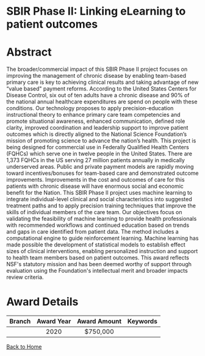
SBIR Phase II: Linking eLearning to patient outcomes
====================================================

# Abstract


The broader/commercial impact of this SBIR Phase II project focuses on improving the management of chronic disease by enabling team-based primary care is key to achieving clinical results and taking advantage of new “value based" payment reforms. According to the United States Centers for Disease Control, six out of ten adults have a chronic disease and 90% of the national annual healthcare expenditures are spend on people with these conditions. Our technology proposes to apply precision-education instructional theory to enhance primary care team competencies and promote situational awareness, enhanced communication, defined role clarity, improved coordination and leadership support to improve patient outcomes which is directly aligned to the National Science Foundation’s mission of promoting science to advance the nation’s health. This project is being designed for commercial use in Federally Qualified Health Centers (FQHCs) which serve one in twelve people in the United States. There are 1,373 FQHCs in the US serving 27 million patients annually in medically underserved areas. Public and private payment models are rapidly moving toward incentives/bonuses for team-based care and demonstrated outcome improvements. Improvements in the cost and outcomes of care for this patients with chronic disease will have enormous social and economic benefit for the Nation. This SBIR Phase II project uses machine learning to integrate individual-level clinical and social characteristics into suggested treatment paths and to apply precision training techniques that improve the skills of individual members of the care team. Our objectives focus on validating the feasibility of machine learning to provide health professionals with recommended workflows and continued education based on trends and gaps in care identified from patient data. The method includes a computational engine to guide reinforcement learning. Machine learning has made possible the development of statistical models to establish effect sizes of clinical interventions, enabling personalized instruction and support to health team members based on patient outcomes. This award reflects NSF's statutory mission and has been deemed worthy of support through evaluation using the Foundation's intellectual merit and broader impacts review criteria.  

# Award Details

|Branch|Award Year|Award Amount|Keywords|
| :---: | :---: | :---: | :---: |
||2020|$750,000||
  
  


[Back to Home](https://github.com/chrischow/dod_sbir_awards#506)